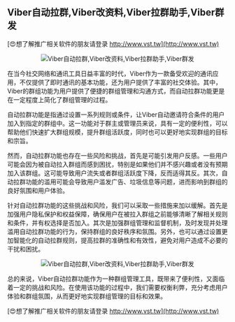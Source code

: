 ## **Viber自动拉群,Viber改资料,Viber拉群助手,Viber群发**

[😍想了解推广相关软件的朋友请登录 http://www.vst.tw](http://www.vst.tw)

 <center><img src="https://vst.tw/MP4/tuiguang/png/6.png" alt="Viber自动拉群,Viber改资料,Viber拉群助手,Viber群发"></center>

在当今社交网络和通讯工具日益丰富的时代，Viber作为一款备受欢迎的通讯应用，不仅提供了即时通讯的基本功能，还为用户提供了丰富的社交体验。其中，Viber的群组功能为用户提供了便捷的群组管理和沟通方式，而自动拉群功能更是在一定程度上简化了群组管理的过程。

自动拉群功能是指通过设置一系列规则或条件，让Viber自动邀请符合条件的用户加入到指定的群组中。这一功能对于群主或管理员来说，具有一定的便利性，可以帮助他们快速扩大群组规模，提升群组活跃度，同时也可以更好地实现群组的目标和宗旨。

然而，自动拉群功能也存在一些风险和挑战，首先是可能引发用户反感。一些用户可能会因为被自动拉入群组而感到困扰，特别是如果他们并不感兴趣或者没有预期加入该群组。这可能导致用户流失或者群组活跃度下降，反而适得其反。其次，自动拉群功能的滥用可能会导致用户滥发广告、垃圾信息等问题，进而影响到群组的良好氛围和用户体验。

针对自动拉群功能的这些挑战和风险，我们可以采取一些措施来加以缓解。首先是加强用户隐私保护和权益保障，确保用户在被拉入群组之前能够清晰了解相关规则和条件，并有权选择是否加入。其次是加强群组管理和监督机制，及时发现并处理滥用自动拉群功能的行为，保持群组的良好秩序和氛围。另外，也可以通过设置更加智能化的自动拉群规则，提高拉群的准确性和有效性，避免对用户造成不必要的干扰和困扰。

 <center><img src="https://vst.tw/MP4/tuiguang/png/7.png" alt="Viber自动拉群,Viber改资料,Viber拉群助手,Viber群发"></center>

总的来说，Viber自动拉群功能作为一种群组管理工具，既带来了便利性，又面临着一定的挑战和风险。在使用该功能的过程中，我们需要权衡利弊，充分考虑用户体验和群组氛围，从而更好地实现群组管理的目标和效果。

[😍想了解推广相关软件的朋友请登录 http://www.vst.tw](http://www.vst.tw)



